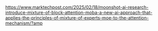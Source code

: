 
https://www.marktechpost.com/2025/02/18/moonshot-ai-research-introduce-mixture-of-block-attention-moba-a-new-ai-approach-that-applies-the-principles-of-mixture-of-experts-moe-to-the-attention-mechanism/?amp
